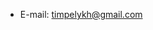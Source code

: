 
-  E-mail: timpelykh@gmail.com

<!---
Tim-Pelykh/Tim-Pelykh is a ✨ special ✨ repository because its `README.md` (this file) appears on your GitHub profile.
You can click the Preview link to take a look at your changes.
--->
